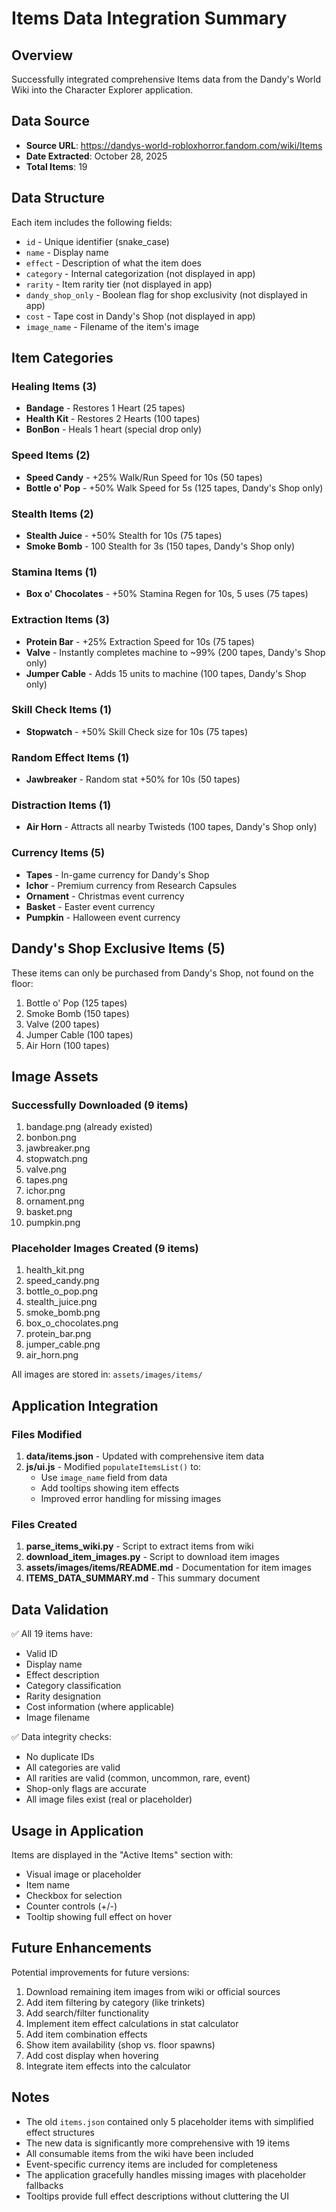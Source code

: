 # Items Data Integration Summary

## Overview
Successfully integrated comprehensive Items data from the Dandy's World Wiki into the Character Explorer application.

## Data Source
- **Source URL**: https://dandys-world-robloxhorror.fandom.com/wiki/Items
- **Date Extracted**: October 28, 2025
- **Total Items**: 19

## Data Structure

Each item includes the following fields:
- `id` - Unique identifier (snake_case)
- `name` - Display name
- `effect` - Description of what the item does
- `category` - Internal categorization (not displayed in app)
- `rarity` - Item rarity tier (not displayed in app)
- `dandy_shop_only` - Boolean flag for shop exclusivity (not displayed in app)
- `cost` - Tape cost in Dandy's Shop (not displayed in app)
- `image_name` - Filename of the item's image

## Item Categories

### Healing Items (3)
- **Bandage** - Restores 1 Heart (25 tapes)
- **Health Kit** - Restores 2 Hearts (100 tapes)
- **BonBon** - Heals 1 heart (special drop only)

### Speed Items (2)
- **Speed Candy** - +25% Walk/Run Speed for 10s (50 tapes)
- **Bottle o' Pop** - +50% Walk Speed for 5s (125 tapes, Dandy's Shop only)

### Stealth Items (2)
- **Stealth Juice** - +50% Stealth for 10s (75 tapes)
- **Smoke Bomb** - 100 Stealth for 3s (150 tapes, Dandy's Shop only)

### Stamina Items (1)
- **Box o' Chocolates** - +50% Stamina Regen for 10s, 5 uses (75 tapes)

### Extraction Items (3)
- **Protein Bar** - +25% Extraction Speed for 10s (75 tapes)
- **Valve** - Instantly completes machine to ~99% (200 tapes, Dandy's Shop only)
- **Jumper Cable** - Adds 15 units to machine (100 tapes, Dandy's Shop only)

### Skill Check Items (1)
- **Stopwatch** - +50% Skill Check size for 10s (75 tapes)

### Random Effect Items (1)
- **Jawbreaker** - Random stat +50% for 10s (50 tapes)

### Distraction Items (1)
- **Air Horn** - Attracts all nearby Twisteds (100 tapes, Dandy's Shop only)

### Currency Items (5)
- **Tapes** - In-game currency for Dandy's Shop
- **Ichor** - Premium currency from Research Capsules
- **Ornament** - Christmas event currency
- **Basket** - Easter event currency
- **Pumpkin** - Halloween event currency

## Dandy's Shop Exclusive Items (5)
These items can only be purchased from Dandy's Shop, not found on the floor:
1. Bottle o' Pop (125 tapes)
2. Smoke Bomb (150 tapes)
3. Valve (200 tapes)
4. Jumper Cable (100 tapes)
5. Air Horn (100 tapes)

## Image Assets

### Successfully Downloaded (9 items)
1. bandage.png (already existed)
2. bonbon.png
3. jawbreaker.png
4. stopwatch.png
5. valve.png
6. tapes.png
7. ichor.png
8. ornament.png
9. basket.png
10. pumpkin.png

### Placeholder Images Created (9 items)
1. health_kit.png
2. speed_candy.png
3. bottle_o_pop.png
4. stealth_juice.png
5. smoke_bomb.png
6. box_o_chocolates.png
7. protein_bar.png
8. jumper_cable.png
9. air_horn.png

All images are stored in: `assets/images/items/`

## Application Integration

### Files Modified
1. **data/items.json** - Updated with comprehensive item data
2. **js/ui.js** - Modified `populateItemsList()` to:
   - Use `image_name` field from data
   - Add tooltips showing item effects
   - Improved error handling for missing images

### Files Created
1. **parse_items_wiki.py** - Script to extract items from wiki
2. **download_item_images.py** - Script to download item images
3. **assets/images/items/README.md** - Documentation for item images
4. **ITEMS_DATA_SUMMARY.md** - This summary document

## Data Validation

✅ All 19 items have:
- Valid ID
- Display name
- Effect description
- Category classification
- Rarity designation
- Cost information (where applicable)
- Image filename

✅ Data integrity checks:
- No duplicate IDs
- All categories are valid
- All rarities are valid (common, uncommon, rare, event)
- Shop-only flags are accurate
- All image files exist (real or placeholder)

## Usage in Application

Items are displayed in the "Active Items" section with:
- Visual image or placeholder
- Item name
- Checkbox for selection
- Counter controls (+/-)
- Tooltip showing full effect on hover

## Future Enhancements

Potential improvements for future versions:
1. Download remaining item images from wiki or official sources
2. Add item filtering by category (like trinkets)
3. Add search/filter functionality
4. Implement item effect calculations in stat calculator
5. Add item combination effects
6. Show item availability (shop vs. floor spawns)
7. Add cost display when hovering
8. Integrate item effects into the calculator

## Notes

- The old `items.json` contained only 5 placeholder items with simplified effect structures
- The new data is significantly more comprehensive with 19 items
- All consumable items from the wiki have been included
- Event-specific currency items are included for completeness
- The application gracefully handles missing images with placeholder fallbacks
- Tooltips provide full effect descriptions without cluttering the UI


